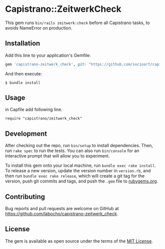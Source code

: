 # Capistrano::ZeitwerkCheck

This gem runs `bin/rails zeitwerk:check` before all Capistrano tasks, to avoids NameError on production.

## Installation

Add this line to your application's Gemfile:

```ruby
gem 'capistrano-zeitwerk_check', git: "https://github.com/socioart/capistrano-zeitwerk_check", tag: "v0.1.0"
```

And then execute:

    $ bundle install

## Usage

in Capfile add following line.


    require "capistrano/zeitwerk_check"


## Development

After checking out the repo, run `bin/setup` to install dependencies. Then, run `rake spec` to run the tests. You can also run `bin/console` for an interactive prompt that will allow you to experiment.

To install this gem onto your local machine, run `bundle exec rake install`. To release a new version, update the version number in `version.rb`, and then run `bundle exec rake release`, which will create a git tag for the version, push git commits and tags, and push the `.gem` file to [rubygems.org](https://rubygems.org).

## Contributing

Bug reports and pull requests are welcome on GitHub at https://github.com/labocho/capistrano-zeitwerk_check.


## License

The gem is available as open source under the terms of the [MIT License](https://opensource.org/licenses/MIT).
